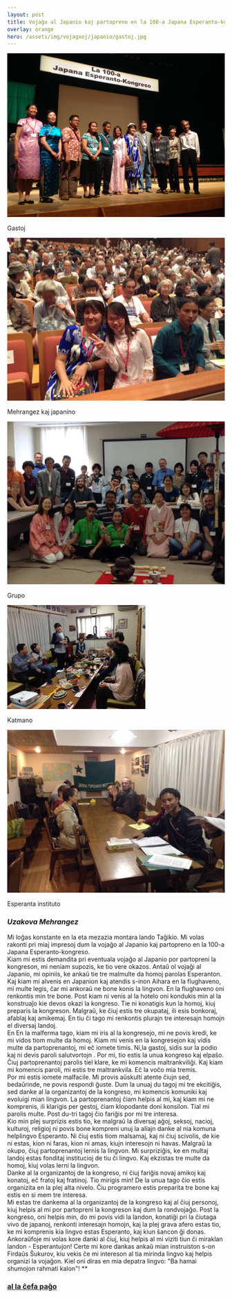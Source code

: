 ```yaml
---
layout: post
title: Vojaĝo al Japanio kaj partopreno en la 100-a Japana Esperanto-kongreso
overlay: orange
hero: /assets/img/vojagxoj/japanio/gastoj.jpg
---
```


![2013](/assets/img/vojagxoj/japanio/gastoj.jpg)

Gastoj

![2013](/assets/img/vojagxoj/japanio/mehrangez_kaj_japanino.jpg)

Mehrangez kaj japanino

![2013](/assets/img/vojagxoj/japanio/grupo.jpg)

Grupo

![2013](/assets/img/vojagxoj/japanio/Katmano.jpg)

Katmano

![2013](/assets/img/vojagxoj/japanio/esperanto_instituto.jpg)

Esperanta instituto


### *Uzakova Mehrangez*

Mi loĝas konstante en la eta mezazia montara lando Taĝikio. Mi volas
rakonti pri miaj impresoj dum la vojaĝo al Japanio kaj partopreno en la
100-a Japana Esperanto-kongreso.  
Kiam mi estis demandita pri eventuala vojaĝo al Japanio por partopreni
la kongreson, mi neniam supozis, ke tio vere okazos. Antaŭ ol vojaĝi al
Japanio, mi opiniis, ke ankaŭ tie tre malmulte da homoj parolas
Esperanton. Kaj kiam mi alvenis en Japanion kaj atendis s-inon Aihara en
la flughaveno, mi multe legis, ĉar mi ankoraŭ ne bone konis la lingvon.
En la flughaveno oni renkontis min tre bone. Post kiam ni venis al la
hotelo oni kondukis min al la konstruaĵo kie devos okazi la kongreso.
Tie ni konatigis kun la homoj, kiuj preparis la kongreson. Malgraŭ, ke
ĉiuj estis tre okupataj, ili esis bonkoraj, afablaj kaj amikemaj. En
tiu ĉi tago mi renkontis plurajn tre interesajn homojn el diversaj
landoj.  
En En la malferma tago, kiam mi iris al la kongresejo, mi ne povis
kredi, ke mi vidos tiom multe da homoj. Kiam mi venis en la kongresejon
kaj vidis multe da partoprenantoj, mi eĉ iomete timis. Ni,la gastoj,
sidis sur la podio kaj ni devis paroli salutvortojn . Por mi, tio estis
la unua kongreso kaj elpaŝo. Ĉiuj partoprenantoj parolis tiel klare, ke
mi komencis maltrankviliĝi. Kaj kiam mi komencis paroli, mi estis tre
maltrankvila. Eĉ la voĉo mia tremis.  
Por mi estis iomete malfacile. Mi provis aŭskulti atente ĉiujn sed,
bedaŭrinde, ne povis respondi ĝuste. Dum la unuaj du tagoj mi tre
ekcitiĝis, sed danke al la organizantoj de la kongreso, mi komencis
komuniki kaj evoluigi mian lingvon. La partoprenantoj ĉiam helpis al mi,
kaj kiam mi ne komprenis, ili klarigis per gestoj, ĉiam klopodante doni
konsilon. Tial mi parolis multe. Post du-tri tagoj ĉio fariĝis por mi
tre interesa.  
Kio min plej surprizis estis tio, ke malgraŭ la diversaj aĝoj, seksoj,
nacioj, kulturoj, religioj ni povis bone kompreni unuj la aliajn danke
al nia komuna helplingvo Esperanto. Ni ĉiuj estis tiom malsamaj, kaj ni
ĉiuj scivolis, de kie ni estas, kion ni faras, kion ni amas, kiujn
interesojn ni havas. Malgraŭ la okupo, ĉiuj partoprenantoj lernis la
lingvon. Mi surpriziĝis, ke en multaj landoj estas fonditaj institucioj
de tiu ĉi lingvo. Kaj ekzistas tre multe da homoj, kiuj volas lerni la
lingvon.  
Danke al la organizantoj de la kongreso, ni ĉiuj fariĝis novaj amikoj
kaj konatoj, eĉ fratoj kaj fratinoj. Tio mirigis min\! De la unua tago
ĉio estis organizita en la plej alta nivelo. Ĉiu programero estis
preparita tre bone kaj estis en si mem tre interesa.  
Mi estas tre dankema al la organizantoj de la kongreso kaj al ĉiuj
personoj, kiuj helpis al mi por partopreni la kongreson kaj dum la
rondvojaĝo. Post la kongreso, oni helpis min, do mi povis vidi la
landon, konatiĝi pri la ĉiutaga vivo de japanoj, renkonti interesajn
homojn, kaj la plej grava afero estas tio, ke mi komprenis kia lingvo
estas Esperanto, kaj kiun ŝancon ĝi donas.  
Ankoraŭfoje mi volas kore danki al ĉiuj, kiuj helpis al mi viziti tiun
ĉi miraklan landon - Esperantujon\! Certe mi kore dankas ankaŭ mian
instruiston s-on Firdaŭs Ŝukurov, kiu vekis ĉe mi intereson al tia
mirinda lingvo kaj helpis organizi la vojaĝon. Kiel oni diras en mia
depatra lingvo: "Ba hamai shumojon rahmati kalon"\! **

### [al la ĉefa paĝo](espermov.htm)
